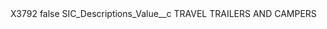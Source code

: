 <?xml version="1.0" encoding="UTF-8"?>
<CustomMetadata xmlns="http://soap.sforce.com/2006/04/metadata" xmlns:xsi="http://www.w3.org/2001/XMLSchema-instance" xmlns:xsd="http://www.w3.org/2001/XMLSchema">
    <label>X3792</label>
    <protected>false</protected>
    <values>
        <field>SIC_Descriptions_Value__c</field>
        <value xsi:type="xsd:string">TRAVEL TRAILERS AND CAMPERS</value>
    </values>
</CustomMetadata>
